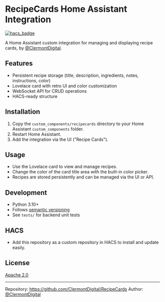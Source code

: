 # RecipeCards Home Assistant Integration

[![hacs_badge](https://img.shields.io/badge/HACS-Custom-orange.svg)](https://hacs.xyz/)

A Home Assistant custom integration for managing and displaying recipe cards, by [@ClermontDigital](https://github.com/ClermontDigital).

## Features
- Persistent recipe storage (title, description, ingredients, notes, instructions, color)
- Lovelace card with retro UI and color customization
- WebSocket API for CRUD operations
- HACS-ready structure

## Installation
1. Copy the `custom_components/recipecards` directory to your Home Assistant `custom_components` folder.
2. Restart Home Assistant.
3. Add the integration via the UI ("Recipe Cards").

## Usage
- Use the Lovelace card to view and manage recipes.
- Change the color of the card title area with the built-in color picker.
- Recipes are stored persistently and can be managed via the UI or API.

## Development
- Python 3.10+
- Follows [semantic versioning](https://semver.org/)
- See `tests/` for backend unit tests

## HACS
- Add this repository as a custom repository in HACS to install and update easily.

## License
[Apache 2.0](LICENSE)

---

Repository: https://github.com/ClermontDigital/RecipeCards
Author: [@ClermontDigital](https://github.com/ClermontDigital) 